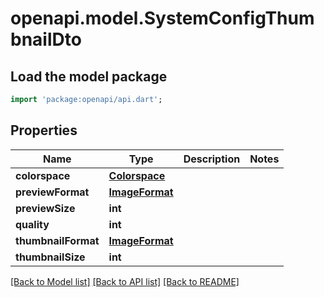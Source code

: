 # openapi.model.SystemConfigThumbnailDto

## Load the model package
```dart
import 'package:openapi/api.dart';
```

## Properties
Name | Type | Description | Notes
------------ | ------------- | ------------- | -------------
**colorspace** | [**Colorspace**](Colorspace.md) |  | 
**previewFormat** | [**ImageFormat**](ImageFormat.md) |  | 
**previewSize** | **int** |  | 
**quality** | **int** |  | 
**thumbnailFormat** | [**ImageFormat**](ImageFormat.md) |  | 
**thumbnailSize** | **int** |  | 

[[Back to Model list]](../README.md#documentation-for-models) [[Back to API list]](../README.md#documentation-for-api-endpoints) [[Back to README]](../README.md)


